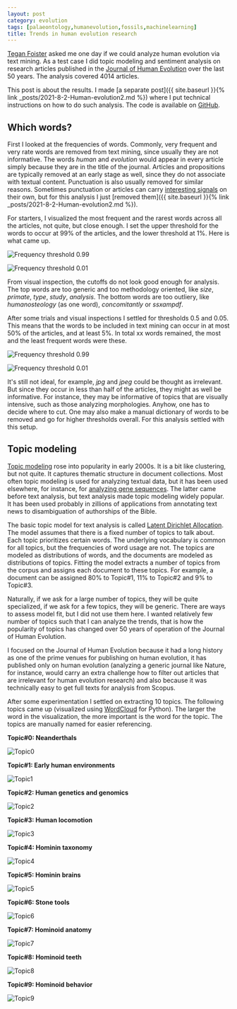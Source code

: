 ```yaml
---
layout: post
category: evolution
tags: [palaeontology,humanevolution,fossils,machinelearning]
title: Trends in human evolution research
---
```


[Tegan Foister](https://www2.helsinki.fi/en/people/people-finder/tegan-foister-9421865) asked me one day if we could analyze human evolution via text mining. As a test case I did topic modeling and sentiment analysis on research articles published in the [Journal of Human Evolution](https://www.journals.elsevier.com/journal-of-human-evolution) over the last 50 years. The analysis covered 4014 articles.

This post is about the results. I made [a separate post]({{ site.baseurl }}{% link _posts/2021-8-2-Human-evolution2.md %}) where I put technical instructions on how to do such analysis. The code is available on [GitHub](https://github.com/zliobaite/text_mining_human_evolution).

## Which words?

First I looked at the frequencies of words. Commonly, very frequent and very rate words are removed from text mining, since usually they are not informative. The words *human* and *evolution* would appear in every article simply because they are in the title of the journal. Articles and propositions are typically removed at an early stage as well, since they do not associate with textual content. Punctuation is also usually removed for similar reasons. Sometimes punctuation or articles can carry [interesting signals](https://medium.com/@neuroecology/punctuation-in-novels-8f316d542ec4) on their own, but for this analysis I just [removed them]({{ site.baseurl }}{% link _posts/2021-8-2-Human-evolution2.md %}).

For starters, I visualized the most frequent and the rarest words across all the articles, not quite, but close enough. I set the upper threshold for the words to occur at 99% of the articles, and the lower threshold at 1%. Here is what came up.

![Frequency threshold 0.99](/assets/frequent_words1.png)

![Frequency threshold 0.01](/assets/frequent_words2.png)

From visual inspection, the cutoffs do not look good enough for analysis. The top words are too generic and too methodology oriented, like  *size*, *primate*, *type*, *study*, *analysis*. The bottom words are too outliery, like *humanosteology* (as one word), *concomitantly* or *ssxampdf*.

After some trials and visual inspections I settled for thresholds 0.5 and 0.05. This means that the words to be included in text mining can occur in at most 50% of the articles, and at least 5%. In total xx words remained, the most and the least frequent words were these.

![Frequency threshold 0.99](/assets/frequent_words3.png)

![Frequency threshold 0.01](/assets/frequent_words4.png)

It's still not ideal, for example, *jpg* and *jpeg* could be thought as irrelevant. But since they occur in less than half of the articles, they might as well be informative. For instance, they may be informative of topics that are visually intensive, such as those analyzing morphologies. Anyhow, one has to decide where to cut. One may also make a manual dictionary of words to be removed and go for higher thresholds overall. For this analysis settled with this setup.

## Topic modeling

[Topic modeling](https://en.wikipedia.org/wiki/Topic_model) rose into popularity in early 2000s. It is a bit like clustering, but not quite. It captures thematic structure in document collections. Most often topic modeling is used for analyzing textual data, but it has been used elsewhere, for instance, for [analyzing gene sequences](https://www.genetics.org/content/155/2/945). The latter came before text analysis, but text analysis made topic modeling widely popular. It has been used probably in zillions of applications from annotating text news to disambiguation of authorships of the Bible.

The basic topic model for text analysis is called [Latent Dirichlet Allocation](https://www.jmlr.org/papers/volume3/blei03a/blei03a.pdf). The model assumes that there is a fixed number of topics to talk about. Each topic prioritizes certain words. The underlying vocabulary is common for all topics, but the frequencies of word usage are not. The topics are modeled as distributions of words, and the documents are modeled as distributions of topics. Fitting the model extracts a number of topics from the corpus and assigns each document to these topics. For example, a document can be assigned 80% to Topic#1, 11% to Topic#2 and 9% to Topic#3.

Naturally, if we ask for a large number of topics, they will be quite specialized, if we ask for a few topics, they will be generic. There are ways to assess model fit, but I did not use them here. I wanted relatively few number of topics such that I can analyze the trends, that is how the popularity of topics has changed over 50 years of operation of the Journal of Human Evolution.

I focused on the Journal of Human Evolution because it had a long history as one of the prime venues for publishing on human evolution, it has published only on human evolution (analyzing a generic journal like Nature, for instance, would carry an extra challenge how to filter out articles that are irrelevant for human evolution research) and also because it was technically easy to get full texts for analysis from Scopus.

After some experimentation I settled on extracting 10 topics. The following topics came up (visualized using [WordCloud](https://amueller.github.io/word_cloud/) for Python). The larger the word in the visualization, the more important is the word for the topic. The topics are manually named for easier referencing.

**Topic#0: Neanderthals**

![Topic0](/assets/topic0.png)

**Topic#1: Early human environments**

![Topic1](/assets/topic1.png)

**Topic#2: Human genetics and genomics**

![Topic2](/assets/topic2.png)

**Topic#3: Human locomotion**

![Topic3](/assets/topic3.png)

**Topic#4: Hominin taxonomy**

![Topic4](/assets/topic4.png)

**Topic#5: Hominin brains**

![Topic5](/assets/topic5.png)

**Topic#6: Stone tools**

![Topic6](/assets/topic6.png)

**Topic#7: Hominoid anatomy**

![Topic7](/assets/topic7.png)

**Topic#8: Hominoid teeth**

![Topic8](/assets/topic8.png)

**Topic#9: Hominoid behavior**

![Topic9](/assets/topic9.png)
